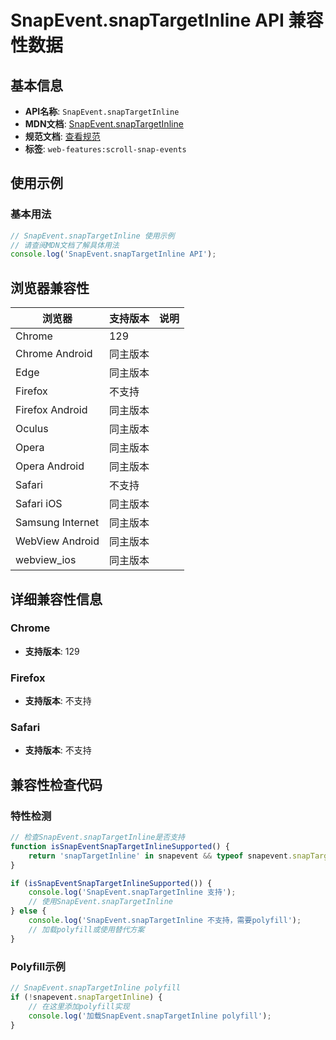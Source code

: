 # SnapEvent.snapTargetInline API 兼容性数据

## 基本信息

- **API名称**: `SnapEvent.snapTargetInline`
- **MDN文档**: [SnapEvent.snapTargetInline](https://developer.mozilla.org/docs/Web/API/SnapEvent/snapTargetInline)
- **规范文档**: [查看规范](https://drafts.csswg.org/css-scroll-snap-2/#dom-snapevent-snaptargetinline)
- **标签**: `web-features:scroll-snap-events`

## 使用示例

### 基本用法

```javascript
// SnapEvent.snapTargetInline 使用示例
// 请查阅MDN文档了解具体用法
console.log('SnapEvent.snapTargetInline API');
```

## 浏览器兼容性

| 浏览器 | 支持版本 | 说明 |
|--------|----------|------|
| Chrome | 129 |  |
| Chrome Android | 同主版本 |  |
| Edge | 同主版本 |  |
| Firefox | 不支持 |  |
| Firefox Android | 同主版本 |  |
| Oculus | 同主版本 |  |
| Opera | 同主版本 |  |
| Opera Android | 同主版本 |  |
| Safari | 不支持 |  |
| Safari iOS | 同主版本 |  |
| Samsung Internet | 同主版本 |  |
| WebView Android | 同主版本 |  |
| webview_ios | 同主版本 |  |

## 详细兼容性信息

### Chrome

- **支持版本**: 129

### Firefox

- **支持版本**: 不支持

### Safari

- **支持版本**: 不支持

## 兼容性检查代码

### 特性检测

```javascript
// 检查SnapEvent.snapTargetInline是否支持
function isSnapEventSnapTargetInlineSupported() {
    return 'snapTargetInline' in snapevent && typeof snapevent.snapTargetInline === 'function';
}

if (isSnapEventSnapTargetInlineSupported()) {
    console.log('SnapEvent.snapTargetInline 支持');
    // 使用SnapEvent.snapTargetInline
} else {
    console.log('SnapEvent.snapTargetInline 不支持，需要polyfill');
    // 加载polyfill或使用替代方案
}
```

### Polyfill示例

```javascript
// SnapEvent.snapTargetInline polyfill
if (!snapevent.snapTargetInline) {
    // 在这里添加polyfill实现
    console.log('加载SnapEvent.snapTargetInline polyfill');
}
```

